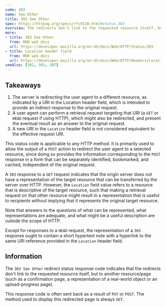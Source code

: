 ```yaml
---
code: 303
name: See Other
title: 303 See Other
spec: https://httpwg.org/specs/rfc9110.html#status.303
overview: The redirects don't link to the requested resource itself, but to another resource.
more:
- title: 303 See Other
  from: MDN web docs
  url: https://developer.mozilla.org/en-US/docs/Web/HTTP/Status/303
- title: Location header field
  from: MDN web docs
  url: https://developer.mozilla.org/en-US/docs/Web/HTTP/Headers/Location
seeAlso: [302, 303, 307]
---
```


## Takeaways

1. The server is redirecting the user agent to a different resource, as indicated by a URI in the Location header field, which is intended to provide an indirect response to the original request.
1. A user agent can perform a retrieval request targeting that URI (a `GET` or `HEAD` request if using HTTP), which might also be redirected, and present the eventual result as an answer to the original request.
1. A new URI in the `Location` header field is not considered equivalent to the effective request URI.

This status code is applicable to any HTTP method. It is primarily used to allow the output of a `POST` action to redirect the user agent to a selected resource, since doing so provides the information corresponding to the `POST` response in a form that can be separately identified, bookmarked, and cached, independent of the original request.

A `303` response to a `GET` request indicates that the origin server does not have a representation of the target resource that can be transferred by the server over HTTP. However, the `Location` field value refers to a resource that is descriptive of the target resource, such that making a retrieval request on that other resource might result in a representation that is useful to recipients without implying that it represents the original target resource.

Note that answers to the questions of what can be represented, what representations are adequate, and what might be a useful description are outside the scope of HTTP.

Except for responses to a `HEAD` request, the representation of a `303` response ought to contain a short hypertext note with a hyperlink to the same URI reference provided in the `Location` header field.

## Information

The `303 See Other` redirect status response code indicates that the redirects don't link to the requested resource itself, but to another resource/page (such as a confirmation page, a representation of a real-world object or an upload-progress page).

This response code is often sent back as a result of `PUT` or `POST`. The method used to display this redirected page is always `GET`.
